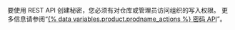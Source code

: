 要使用 REST API 创建秘密，您必须有对仓库或管理员访问组织的写入权限。 更多信息请参阅“[{% data variables.product.prodname_actions %} 密码 API](/v3/actions/secrets/)”。
